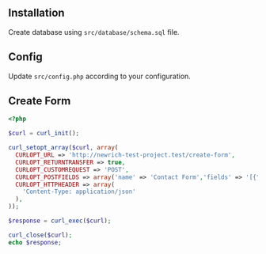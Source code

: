 
## Installation
Create database using `src/database/schema.sql` file.

## Config
Update `src/config.php` according to your configuration.

## Create Form
```php
<?php

$curl = curl_init();

curl_setopt_array($curl, array(
  CURLOPT_URL => 'http://newrich-test-project.test/create-form',
  CURLOPT_RETURNTRANSFER => true,
  CURLOPT_CUSTOMREQUEST => 'POST',
  CURLOPT_POSTFIELDS => array('name' => 'Contact Form','fields' => '[{"name":"name","type":"text","label":"Name","rules":["required"],"email":true},{"name":"email","type":"email","label":"Email","rules":["required"],"email":true},{"name":"age","type":"number","label":"Age","rules":["required","min:10"],"email":true},{"name":"company","type":"text","label":"Company","email":true},{"name":"id","type":"hidden","email":false},{"name":"details","type":"textarea","label":"Details","rules":["required"],"email":true}]'),
  CURLOPT_HTTPHEADER => array(
    'Content-Type: application/json'
  ),
));

$response = curl_exec($curl);

curl_close($curl);
echo $response;

```
